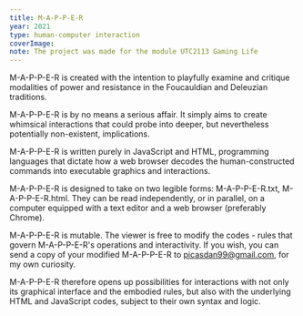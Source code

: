 ```yaml
---
title: M-A-P-P-E-R
year: 2021
type: human-computer interaction
coverImage:
note: The project was made for the module UTC2113 Gaming Life
---
```


M-A-P-P-E-R is created with the intention to playfully examine and critique modalities of power and resistance in the Foucauldian and Deleuzian traditions.

M-A-P-P-E-R is by no means a serious affair. It simply aims to create whimsical interactions that could probe into deeper, but nevertheless potentially non-existent, implications.

M-A-P-P-E-R is written purely in JavaScript and HTML, programming languages that dictate how a web browser decodes the human-constructed commands into executable graphics and interactions.

M-A-P-P-E-R is designed to take on two legible forms: M-A-P-P-E-R.txt, M-A-P-P-E-R.html. They can be read independently, or in parallel, on a computer equipped with a text editor and a web browser (preferably Chrome).

M-A-P-P-E-R is mutable. The viewer is free to modify the codes - rules that govern M-A-P-P-E-R's operations and interactivity. If you wish, you can send a copy of your modified M-A-P-P-E-R to picasdan99@gmail.com, for my own curiosity.

M-A-P-P-E-R therefore opens up possibilities for interactions with not only its graphical interface and the embodied rules, but also with the underlying HTML and JavaScript codes, subject to their own syntax and logic.
